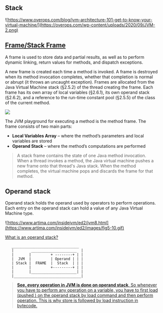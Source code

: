 ## Stack
![https://www.overops.com/blog/jvm-architecture-101-get-to-know-your-virtual-machine/](https://overops.com/wp-content/uploads/2020/09/JVM-2.png)

## [Frame/Stack Frame](https://docs.oracle.com/javase/specs/jvms/se11/html/jvms-2.html#jvms-2.6)
A frame is used to store data and partial results, as well as to perform
  dynamic linking, return values for methods, and dispatch
  exceptions.

A new frame is created each
  time a method is invoked. A frame is destroyed when its method
  invocation completes, whether that completion is normal or abrupt (it
  throws an uncaught exception). Frames are allocated from the Java Virtual Machine
  stack (§2.5.2) of the thread creating the
  frame. Each frame has its own array of local variables
  (§2.6.1), its own operand stack
  (§2.6.2), and a reference to the run-time
  constant pool (§2.5.5) of the class of the
  current method.
            
![](https://overops.com/wp-content/uploads/2020/09/FRAME-1.png)            

The JVM playground for executing a method is the method frame. The frame consists of two main parts:

- **Local Variables Array** – where the method’s parameters and local variables are stored
- **Operand Stack** – where the method’s computations are performed

> A stack frame contains the state of one Java method invocation. When a thread invokes a method, the Java virtual machine pushes a new frame onto that thread's Java stack. When the method completes, the virtual machine pops and discards the frame for that method.

## Operand stack

Operand stack holds the operand used by operators to perform operations. Each entry on the operand stack can hold a value of any Java Virtual Machine type.

![https://www.artima.com/insidejvm/ed2/jvm8.html](https://www.artima.com/insidejvm/ed2/images/fig5-10.gif)

[What is an operand stack?](https://stackoverflow.com/questions/24427056/what-is-an-operand-stack)

```
   _______________________________
   |        _____________________  |
   |       |         + --------+ | |
   |  JVM  |         | Operand | | | 
   | Stack |  FRAME  |  Stack  | | |
   |       |         +---------+ | |
   |       |_____________________| |
   |_______________________________|
```

> [**See, every operation in JVM is done on operand stack**. So whenever you have to perform any operation on a variable, you have to first load (pushed ) on the operand stack by load command and then perform operation. This is why store is followed by load instruction in bytecode.](https://stackoverflow.com/questions/42779752/why-does-java-bytecode-store-often-followed-by-load)
